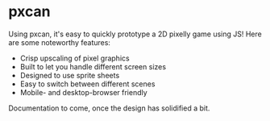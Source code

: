 pxcan
=========

Using pxcan, it's easy to quickly prototype a 2D pixelly game using JS! Here are some noteworthy features:

*   Crisp upscaling of pixel graphics
*   Built to let you handle different screen sizes
*   Designed to use sprite sheets
*   Easy to switch between different scenes
*   Mobile- and desktop-browser friendly

Documentation to come, once the design has solidified a bit.

